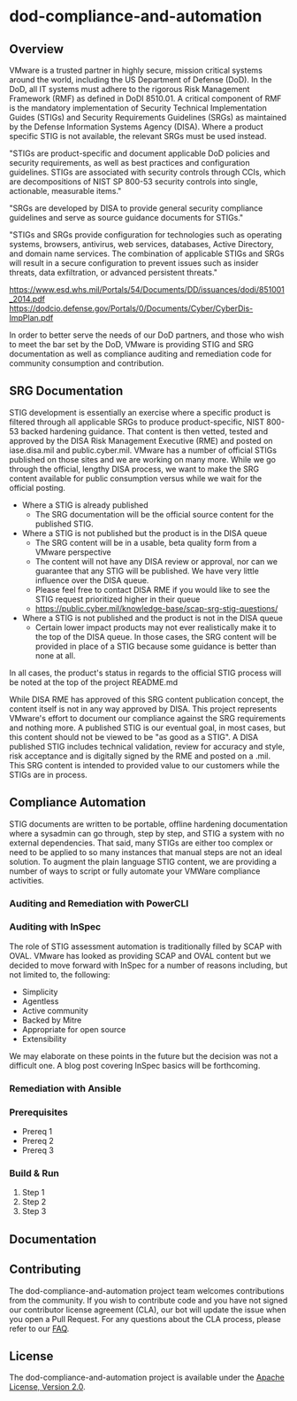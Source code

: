 

# dod-compliance-and-automation

## Overview

VMware is a trusted partner in highly secure, mission critical systems around the world, including the US Department of Defense (DoD). In the DoD, all IT systems must adhere to the rigorous Risk Management Framework (RMF) as defined in DoDI 8510.01. A critical component of RMF is the mandatory implementation of Security Technical Implementation Guides (STIGs) and Security Requirements Guidelines (SRGs) as maintained by the Defense Information Systems Agency (DISA). Where a product specific STIG is not available, the relevant SRGs must be used instead.

"STIGs are product-specific and document applicable DoD policies and security
requirements, as well as best practices and configuration guidelines. STIGs are associated with
security controls through CCIs, which are decompositions of NIST SP 800-53 security controls
into single, actionable, measurable items."

"SRGs are developed by DISA to provide general
security compliance guidelines and serve as source guidance documents for STIGs."

"STIGs and SRGs provide
configuration for technologies such as operating systems, browsers, antivirus, web services,
databases, Active Directory, and domain name services. The combination of applicable STIGs
and SRGs will result in a secure configuration to prevent issues such as insider threats, data
exfiltration, or advanced persistent threats."

https://www.esd.whs.mil/Portals/54/Documents/DD/issuances/dodi/851001_2014.pdf
https://dodcio.defense.gov/Portals/0/Documents/Cyber/CyberDis-ImpPlan.pdf

In order to better serve the needs of our DoD partners, and those who wish to meet the bar set by the DoD, VMware is providing STIG and SRG documentation as well as compliance auditing and remediation code for community consumption and contribution.

## SRG Documentation

STIG development is essentially an exercise where a specific product is filtered through all applicable SRGs to produce product-specific, NIST 800-53 backed hardening guidance. That content is then vetted, tested and approved by the DISA Risk Management Executive (RME) and posted on iase.disa.mil and public.cyber.mil. VMware has a number of official STIGs published on those sites and we are working on many more. While we go through the official, lengthy DISA process, we want to make the SRG content available for public consumption versus while we wait for the official posting.

* Where a STIG is already published
  * The SRG documentation will be the official source content for the published STIG.
* Where a STIG is not published but the product is in the DISA queue
  * The SRG content will be in a usable, beta quality form from a VMware perspective
  * The content will not have any DISA review or approval, nor can we guarantee that any STIG will be published. We have very little influence over the DISA queue.
  * Please feel free to contact DISA RME if you would like to see the STIG request prioritized higher in their queue
  * https://public.cyber.mil/knowledge-base/scap-srg-stig-questions/
* Where a STIG is not published and the product is not in the DISA queue
  * Certain lower impact products may not ever realistically make it to the top of the DISA queue. In those cases, the SRG content will be provided in place of a STIG because some guidance is better than none at all.

In all cases, the product's status in regards to the official STIG process will be noted at the top of the project README.md

While DISA RME has approved of this SRG content publication concept, the content itself is not in any way approved by DISA. This project represents VMware's effort to document our compliance against the SRG requirements and nothing more. A published STIG is our eventual goal, in most cases, but this content should not be viewed to be "as good as a STIG". A DISA published STIG includes technical validation, review for accuracy and style, risk acceptance and is digitally signed by the RME and posted on a .mil. This SRG content is intended to provided value to our customers while the STIGs are in process.

## Compliance Automation

STIG documents are written to be portable, offline hardening documentation where a sysadmin can go through, step by step, and STIG a system with no external dependencies. That said, many STIGs are either too complex or need to be applied to so many instances that manual steps are not an ideal solution. To augment the plain language STIG content, we are providing a number of ways to script or fully automate your VMWare compliance activities.

### Auditing and Remediation with PowerCLI

### Auditing with InSpec

The role of STIG assessment automation is traditionally filled by SCAP with OVAL. VMware has looked as providing SCAP and OVAL content but we decided to move forward with InSpec for a number of reasons including, but not limited to, the following:

* Simplicity
* Agentless
* Active community
* Backed by Mitre
* Appropriate for open source
* Extensibility

We may elaborate on these points in the future but the decision was not a difficult one. A blog post covering InSpec basics will be forthcoming.

### Remediation with Ansible

### Prerequisites

* Prereq 1
* Prereq 2
* Prereq 3

### Build & Run

1. Step 1
2. Step 2
3. Step 3

## Documentation

## Contributing

The dod-compliance-and-automation project team welcomes contributions from the community. If you wish to contribute code and you have not signed our contributor license agreement (CLA), our bot will update the issue when you open a Pull Request. For any questions about the CLA process, please refer to our [FAQ](https://cla.vmware.com/faq).

## License

The dod-compliance-and-automation project is available under the [Apache License, Version 2.0](LICENSE).

